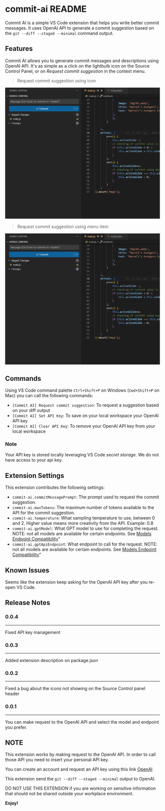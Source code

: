 # commit-ai README

Commit AI is a simple VS Code extension that helps you write better commit messages. It uses OpenAI API to generate a commit suggestion based on the `git --diff --staged --minimal` command output.

## Features

Commit AI allows you to generate commit messages and descriptions using OpenAI API.
It's as simple as a click on the lightbulb icon on the Source Control Panel, or on *Request commit suggestion* in the context menu.

> Request commit suggestion using icon

![Request commit suggestion](./media/readme/clickOnIcon.gif)

> Request commit suggestion using menu item

![Request commit suggestion](./media/readme/clickOnMenuItem.gif)

## Commands
Using VS Code command palette `Ctrl+Shift+P` on Windows (`Cmd+Shift+P` on Mac) you can call the following commands:

* `[Commit AI] Request commit suggestion`: To request a suggestion based on your diff output
* `[Commit AI] Set API Key`: To save on your local workspace your OpenAI API key
* `[Commit AI] Clear API Key`: To remove your OpenAI API key from your local workspace

### Note

Your API key is stored locally leveraging VS Code *secret storage*.
We do not have access to your api key.

## Extension Settings

This extension contributes the following settings:

* `commit-ai.commitMessagePrompt`: The prompt used to request the commit suggestion.
* `commit-ai.maxTokens`: The maximum number of tokens available to the API for the commit suggestion.
* `commit-ai.temperature`: What sampling temperature to use, between 0 and 2. Higher value means more creativity from the API. Example: 0.8
* `commit-ai.gptModel`: What GPT model to use for completing the request. NOTE: not all models are available for certain endpoints. See [Models Endpoint Compatibility](https://platform.openai.com/docs/models/model-endpoint-compatibility)"
 * `commit-ai.gptApiEndpoint`: What endpoint to call for the request. NOTE: not all models are available for certain endpoints. See [Models Endpoint Compatibility](https://platform.openai.com/docs/models/model-endpoint-compatibility)"

## Known Issues

Seems like the extension keep asking for the OpenAI API key after you re-open VS Code.

## Release Notes

### 0.0.4
---

Fixed API key management

### 0.0.3
---

Added extension description on package.json

### 0.0.2
---

Fixed a bug about the icons not showing on the Source Control panel header

### 0.0.1
---

You can make request to the OpenAI API and select the model and endpoint you prefer.

## NOTE

This extension works by making request to the OpenAI API. In order to call those API you need to insert your personal API key.

You can create an account and request an API key using this link [OpenAI](https://platform.openai.com/)


This extension send the `git --diff --staged --minimal` output to OpenAI.

DO NOT USE THIS EXTENSION if you are working on sensitive information that should not be shared outside your workplace environment.

**Enjoy!**
